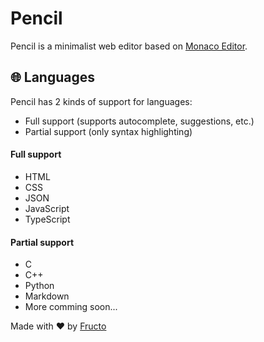 # Pencil

Pencil is a minimalist web editor based on [Monaco Editor](https://microsoft.github.io/monaco-editor/).

## 🌐 Languages

Pencil has 2 kinds of support for languages:
* Full support (supports autocomplete, suggestions, etc.)
* Partial support (only syntax highlighting)

#### Full support
* HTML
* CSS
* JSON
* JavaScript
* TypeScript

#### Partial support
* C
* C++
* Python
* Markdown
* More comming soon...

Made with ❤ by [Fructo](https://fructo.land)